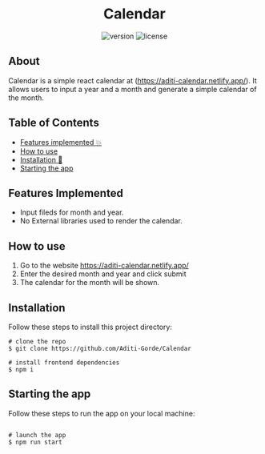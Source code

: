 <h1 align="center"> Calendar </h1>

<div align="center" text-align="center">
  
![version](https://img.shields.io/badge/version-1.0.0-blue.svg) ![license](https://img.shields.io/badge/license-MIT-brightgreen)
  
</div>
  
## About
Calendar is a simple react calendar at (https://aditi-calendar.netlify.app/). It allows users to input a year and a month and generate a simple calendar of the month.

## Table of Contents
- [Features implemented :boom:](#features-implemented)
- [How to use](#how-to-use)
- [Installation 🐣](#installation)
- [Starting the app](#starting-the-app)

## Features Implemented
- Input fileds for month and year.
- No External libraries used to render the calendar.

## How to use
1. Go to the website https://aditi-calendar.netlify.app/
2. Enter the desired month and year and click submit
3. The calendar for the month will be shown.

## Installation

Follow these steps to install this project directory:

```
# clone the repo
$ git clone https://github.com/Aditi-Gorde/Calendar

# install frontend dependencies
$ npm i

```

## Starting the app

Follow these steps to run the app on your local machine:

```
  
# launch the app
$ npm run start


```
